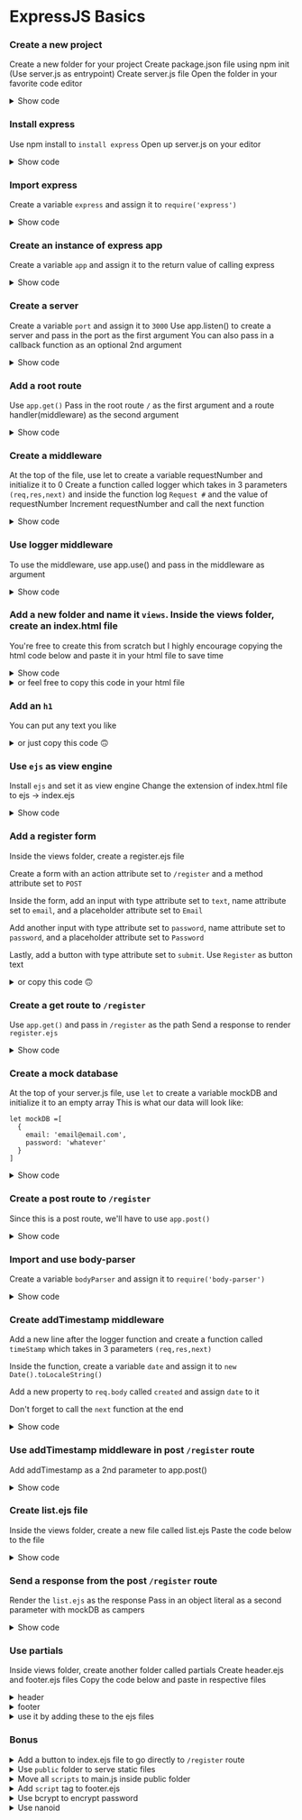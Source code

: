 # ExpressJS Basics

### Create a new project
Create a new folder for your project
Create package.json file using npm init (Use server.js as entrypoint)
Create server.js file
Open the folder in your favorite code editor
<details>
<summary>Show code</summary>
<p>

```console
mkdir myapp
cd myapp
npm init
touch server.js
code .
```

</p>
</details>


### Install express
Use npm install to <code>install express</code>
Open up server.js on your editor
<details>
<summary>Show code</summary>
<p>

```console
npm install express
code server.js
```

</p>
</details>


### Import express
Create a variable <code>express</code> and assign it to <code>require('express')</code>
<details>
<summary>Show code</summary>
<p>

```javascript
const express = require('express')
```

</p>
</details>


### Create an instance of express app
Create a variable <code>app</code> and assign it to the return value of calling express

<details>
<summary>Show code</summary>
<p>

```javascript
const app = express()
```

</p>
</details>


### Create a server
Create a variable <code>port</code> and assign it to <code>3000</code>
Use app.listen() to create a server and pass in the port as the first argument
You can also pass in a callback function as an optional 2nd argument

<details>
<summary>Show code</summary>
<p>

```javascript
app.listen(port, () => console.log(`Server is listening on port ${port}`))
```

</p>
</details>


### Add a root route
Use <code>app.get()</code>
Pass in the root route <code>/</code> as the first argument and a route handler(middleware) as the second argument
<details>
<summary>Show code</summary>
<p>

```javascript
app.get('/', (req, res) => {
  res.send('This is the root route')
})
```

</p>
</details>


### Create a middleware
At the top of the file, use let to create a variable requestNumber and initialize it to 0
Create a function called logger which takes in 3 parameters <code>(req,res,next)</code> and inside the function log <code>Request #</code> and the value of requestNumber
Increment requestNumber and call the next function

<details>
<summary>Show code</summary>
<p>

```javascript
let requestNumber = 1
const logger = (req, res, next) => {
  console.log('Request #', requestNumber)
  ++requestNumber
  next()
}
```

</p>
</details>


### Use logger middleware
To use the middleware, use app.use() and pass in the middleware as argument

<details>
<summary>Show code</summary>
<p>

```javascript
app.use(logger)
```

</p>
</details>


### Add a new folder and name it <code>views</code>. Inside the views folder, create an index.html file
You're free to create this from scratch but I highly encourage copying the html code below and paste it in your html file to save time

<details>
<summary>Show code</summary>
<p>

```console
mkdir views
cd views
touch index.html
code index.html
> copying the html code below is highly encouraged
> or you can use this
html:5 (in VS code)
html (in atom)
```

</p>
</details>

<details>
<summary>or feel free to copy this code in your html file</summary>
<p>

```html
<!DOCTYPE html>
<html lang="en">
<head>
  <meta charset="UTF-8">
  <meta name="viewport" content="width=device-width, initial-scale=1.0">
  <meta http-equiv="X-UA-Compatible" content="ie=edge">
  <title>My First Express App</title>
</head>
<body>

</body>
</html>

```

</p>
</details>


### Add an <code>h1</code>
You can put any text you like

<details>
<summary>or just copy this code 🙃</summary>
<p>

```html
  <h1>Welcome to SoCal Codecamp!</h1>
```

</p>
</details>


### Use <code>ejs</code> as view engine
Install <code>ejs</code> and set it as view engine
Change the extension of index.html file to ejs -> index.ejs

<details>
<summary>Show code</summary>
<p>

```javascript
npm install ejs

app.set('view engine', ejs)
```

</p>
</details>


### Add a register form
Inside the views folder, create a register.ejs file

Create a form with an action attribute set to <code>/register</code> and a method attribute set to <code>POST</code>

Inside the form, add an input with type attribute set to <code>text</code>, name attribute set to <code>email</code>, and a placeholder attribute set to <code>Email</code>

Add another input with type attribute set to <code>password</code>, name attribute set to <code>password</code>, and a placeholder attribute set to <code>Password</code>

Lastly, add a button with type attribute set to <code>submit</code>. Use <code>Register</code> as button text

<details>
<summary>or copy this code 🙃</summary>
<p>

```html
<h1>Register</h1>
<form action="/register" method="POST">
  <input type="text" name="email" placeholder="Email">
  <input type="password" name="password" placeholder="Password">
  <button type="submit">Register</button>
</form>
```

</p>
</details>


### Create a get route to <code>/register</code>
Use <code>app.get()</code> and pass in <code>/register</code> as the path
Send a response to render <code>register.ejs</code>

<details>
<summary>Show code</summary>
<p>

```javascript
app.get('/register', (req, res) => {
  res.render('register')
})
```

</p>
</details>


### Create a mock database
At the top of your server.js file, use <code>let</code> to create a variable mockDB and initialize it to an empty array
This is what our data will look like:
```
let mockDB =[
  {
    email: 'email@email.com',
    password: 'whatever'
  }
]
```

<details>
<summary>Show code</summary>
<p>

```javascript
let mockDB = []
```

</p>
</details>


### Create a post route to <code>/register</code>
Since this is  a post route, we'll have to use <code>app.post()</code>

<details>
<summary>Show code</summary>
<p>

```javascript
app.post('/register', (req, res) => {
  mockDB.push(req.body)
})
```

</p>
</details>


### Import and use body-parser
Create a variable <code>bodyParser</code> and assign it to <code>require('body-parser')</code>
<details>
<summary>Show code</summary>
<p>

```javascript
const bodyParser = require('body-parser')

app.use(bodyParser.urlencoded({ extended: true }))
```

</p>
</details>


### Create addTimestamp middleware
Add a new line after the logger function and create a function called <code>timeStamp</code> which takes in 3 parameters <code>(req,res,next)</code>

Inside the function, create a variable <code>date</code> and assign it to <code>new Date().toLocaleString()</code>

Add a new property to <code>req.body</code> called <code>created</code> and assign <code>date</code> to it

Don't forget to call the <code>next</code> function at the end
<details>
<summary>Show code</summary>
<p>

```javascript
const addTimestamp = (req, res, next) => {
  const date = new Date().toLocaleString()
  req.body.created = date
  next()
}
```

</p>
</details>


### Use addTimestamp middleware in post <code>/register</code> route
Add addTimestamp as a 2nd parameter to app.post()

<details>
<summary>Show code</summary>
<p>

```javascript
app.post('/register', addTimestamp, (req, res) => {
  mockDB.push(req.body)
})
```

</p>
</details>


### Create list.ejs file
Inside the views folder, create a new file called list.ejs
Paste the code below to the file
<details>
<summary>Show code</summary>
<p>

```html
<!DOCTYPE html>
<html lang="en">
<head>
  <meta charset="UTF-8">
  <meta name="viewport" content="width=device-width, initial-scale=1.0">
  <meta http-equiv="X-UA-Compatible" content="ie=edge">
  <title>My First Express App</title>
</head>
<body>
  <h1>Registered Campers</h1>
  <ul>
    <% for(let camper of campers) { %>
      <li><%= camper.name %></li>
    <% }%>
  </ul>
</body>
</html>

```

</p>
</details>

### Send a response from the post <code>/register</code> route
Render the <code>list.ejs</code> as the response
Pass in an object literal as a second parameter with mockDB as campers

<details>
<summary>Show code</summary>
<p>

```javascript
app.post('/register', addTimestamp, (req, res) => {
  mockDB.push(req.body)
  res.render('list', {campers: mockDB})
})
```

</p>
</details>

### Use partials
Inside views folder, create another folder called partials
Create header.ejs and footer.ejs files
Copy the code below and paste in respective files

<details>
<summary>header</summary>
<p>

```html
<!DOCTYPE html>
<html lang="en">
<head>
  <meta charset="UTF-8">
  <meta name="viewport" content="width=device-width, initial-scale=1.0">
  <meta http-equiv="X-UA-Compatible" content="ie=edge">
  <title>My First Express App</title>
</head>
<body>
```

</p>
</details>

<details>
<summary>footer</summary>
<p>

```html
</body>
</html>
```

</p>
</details>

<details>
<summary>use it by adding these to the ejs files</summary>
<p>

```html
<% include partials/header %>
<% include partials/footer %>
```

</p>
</details>


### Bonus


<details>
<summary>Add a button to index.ejs file to go directly to <code>/register</code> route</summary>
<p>

```html
<% include partials/header %>

  <h1>Welcome to SoCal Codecamp!</h1>
  <button id="register">Register</button>

  <script>
    const register = document.getElementById('register')
    register.addEventListener('click', () =>{
      window.location.href = 'http://localhost:3000/register'
    })
  </script>

<% include partials/footer %>
```

</p>
</details>


<details>
<summary>Use <code>public</code> folder to serve static files</summary>
<p>

```javascript
app.use(express.static('public))
```

</p>
</details>


<details>
<summary>Move all <code>scripts</code> to main.js inside public folder</summary>
<p>

```javascript
<script>
  const register = document.getElementById('register')
  register.addEventListener('click', () =>{
    window.location.href = 'http://localhost:3000/register'
  })
</script>
```

</p>
</details>


<details>
<summary>Add <code>script</code> tag to footer.ejs</summary>
<p>

```html
  <script src="main.js"></script>
</body>
</html>
```

</p>
</details>


<details>
<summary>Use bcrypt to encrypt password</summary>
<p>

```javascript
npm install bcrypt

const bcrypt = require('bcrypt')
const saltRounds = 10

app.post('/register', (req, res) => {
  bcrypt.hash(req.body.password, saltRounds, (err, hash) => {
    req.body.password = hash
    mockDB.push(req.body)
    res.render('list', {campers: mockDB})
  });
})
```

</p>
</details>


<details>
<summary>Use nanoid</summary>
<p>

```javascript
npm install nanoid

const nanoid = require('nanoid')
const saltRounds = 10

app.post('/register', (req, res) => {
  bcrypt.hash(req.body.password, saltRounds, (err, hash) => {
    req.body.password = hash
    req.body.id = nanoid()
    mockDB.push(req.body)
    res.render('list', {campers: mockDB})
  });
})
```

</p>
</details>

